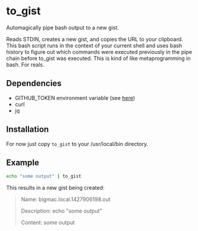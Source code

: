 # to_gist

Automagically pipe bash output to a new gist.

Reads STDIN, creates a new gist, and copies the URL to your clipboard.
This bash script runs in the context of your current shell and uses
bash history to figure out which commands were executed previously
in the pipe chain before to\_gist was executed. This is kind of like
metaprogramming in bash. For reals.

## Dependencies
* GITHUB\_TOKEN environment variable (see [here](https://help.github.com/articles/creating-an-access-token-for-command-line-use/))
* curl
* jq

## Installation

For now just copy `to_gist` to your /usr/local/bin directory.

## Example

```bash
echo "some output" | to_gist
```

This results in a new gist being created:

> Name: bigmac.local.1427906198.out
>
> Description: echo "some output"
>
> Content: some output
